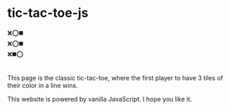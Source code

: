 # tic-tac-toe-js
<div>❌⭕️◼️</div>
<div>❌⭕️◼️</div>
<div>❌◼️⭕️</div>
<br>
<p>This page is the classic tic-tac-toe, where the first player to have 3 tiles of their color in a line wins.</p>
<p>This website is powered by vanilla JavaScript. I hope you like it.</p>
